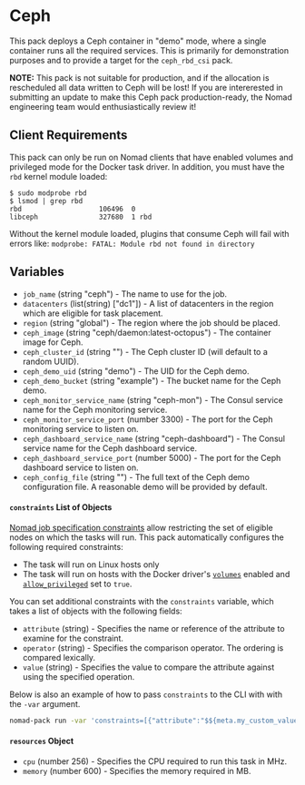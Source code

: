 # Ceph

This pack deploys a Ceph container in "demo" mode, where a single
container runs all the required services. This is primarily for
demonstration purposes and to provide a target for the `ceph_rbd_csi`
pack.

**NOTE:** This pack is not suitable for production, and if the
allocation is rescheduled all data written to Ceph will be lost! If
you are intererested in submitting an update to make this Ceph pack
production-ready, the Nomad engineering team would enthusiastically
review it!

## Client Requirements

This pack can only be run on Nomad clients that have enabled volumes
and privileged mode for the Docker task driver. In addition, you must
have the `rbd` kernel module loaded:

```
$ sudo modprobe rbd
$ lsmod | grep rbd
rbd                   106496  0
libceph               327680  1 rbd
```

Without the kernel module loaded, plugins that consume Ceph will fail
with errors like: `modprobe: FATAL: Module rbd not found in directory`

## Variables

* `job_name` (string "ceph") - The name to use for the job.
* `datacenters` (list(string) ["dc1"]) - A list of datacenters in the
  region which are eligible for task placement.
* `region` (string "global") - The region where the job should be
  placed.
* `ceph_image` (string "ceph/daemon:latest-octopus") - The container
  image for Ceph.
* `ceph_cluster_id` (string "") - The Ceph cluster ID (will default to
  a random UUID).
* `ceph_demo_uid` (string "demo") - The UID for the Ceph demo.
* `ceph_demo_bucket` (string "example") - The bucket name for the Ceph demo.
* `ceph_monitor_service_name` (string "ceph-mon") - The Consul service
  name for the Ceph monitoring service.
* `ceph_monitor_service_port` (number 3300) - The port for the Ceph
  monitoring service to listen on.
* `ceph_dashboard_service_name` (string "ceph-dashboard") - The Consul
  service name for the Ceph dashboard service.
* `ceph_dashboard_service_port` (number 5000) - The port for the Ceph
  dashboard service to listen on.
* `ceph_config_file` (string "") - The full text of the Ceph demo
  configuration file. A reasonable demo will be provided by default.

#### `constraints` List of Objects

[Nomad job specification
constraints](https://www.nomadproject.io/docs/job-specification/constraint)
allow restricting the set of eligible nodes on which the tasks will
run. This pack automatically configures the following required
constraints:

* The task will run on Linux hosts only
* The task will run on hosts with the Docker driver's
  [`volumes`](https://www.nomadproject.io/docs/drivers/docker#volumes-1)
  enabled and
  [`allow_privileged`](https://www.nomadproject.io/docs/drivers/docker#allow_privileged)
  set to `true`.

You can set additional constraints with the `constraints` variable,
which takes a list of objects with the following fields:

* `attribute` (string) - Specifies the name or reference of the
  attribute to examine for the constraint.
* `operator` (string) - Specifies the comparison operator. The
  ordering is compared lexically.
* `value` (string) - Specifies the value to compare the attribute
  against using the specified operation.

Below is also an example of how to pass `constraints` to the CLI with
with the `-var` argument.

```bash
nomad-pack run -var 'constraints=[{"attribute":"$${meta.my_custom_value}","operator":">","value":"3"}]' packs/ceph
```

#### `resources` Object

* `cpu` (number 256) - Specifies the CPU required to run this task in
  MHz.
* `memory` (number 600) - Specifies the memory required in MB.
